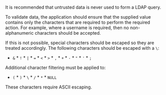 It is recommended that untrusted data is never used to form a LDAP
query.

To validate data, the application should ensure that the
supplied value contains only the characters that are required to
perform the required action. For example, where a username is
required, then no non-alphanumeric characters should be accepted.

If
this is not possible, special characters should be escaped so they are
treated accordingly. The following characters should be escaped with a
`\`:

* `&` * `!` * `|` * `=` * `<` * `>` * `,` * `+` * `-` * `"` *
`'` * `;`

Additional character filtering must be applied to:

* `(` *
`)` * `\` * `/` * `*` * `NULL`

These characters require ASCII
escaping.